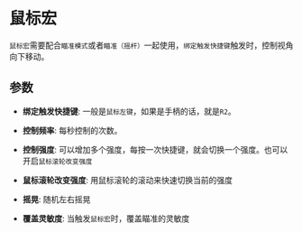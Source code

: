 # 鼠标宏

`鼠标宏`需要配合`瞄准模式`或者`瞄准（摇杆）`一起使用，`绑定触发快捷键`触发时，控制视角向下移动。

## 参数

* **绑定触发快捷键**: 一般是`鼠标左键`，如果是手柄的话，就是`R2`。

* **控制频率**: 每秒控制的次数。

* **控制强度**: 可以增加多个强度，每按一次快捷键，就会切换一个强度。也可以开启`鼠标滚轮改变强度`

* **鼠标滚轮改变强度**: 用鼠标滚轮的滚动来快速切换当前的强度

* **摇晃**: 随机左右摇晃

* **覆盖灵敏度**: 当触发`鼠标宏`时，覆盖瞄准的灵敏度